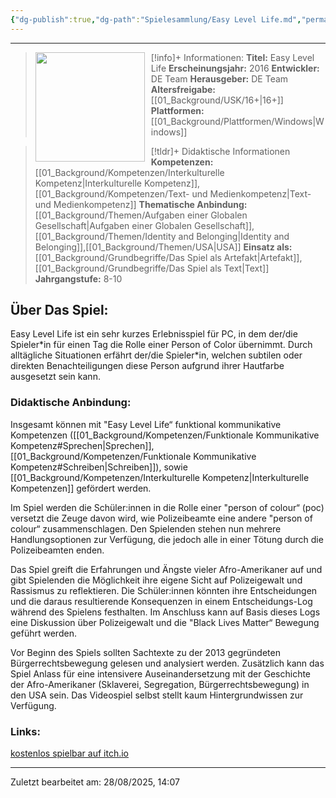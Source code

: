 ```yaml
---
{"dg-publish":true,"dg-path":"Spielesammlung/Easy Level Life.md","permalink":"/spielesammlung/easy-level-life/","noteIcon":"1"}
---
```


---
>[!info]+ Informationen:
><img src="https://img.itch.zone/aW1hZ2UvNzU0NDYvMzQ5NjA5LmdpZg==/794x1000/2QcqJx.gif" style="float:left;height:175px;padding-right:10px">**Titel:** Easy Level Life
>**Erscheinungsjahr:** 2016
>**Entwickler:** DE Team
>**Herausgeber:** DE Team
>**Altersfreigabe:** [[01_Background/USK/16+\|16+]]
>**Plattformen:** [[01_Background/Plattformen/Windows\|Windows]]

>[!tldr]+ Didaktische Informationen
>**Kompetenzen:** [[01_Background/Kompetenzen/Interkulturelle Kompetenz\|Interkulturelle Kompetenz]],[[01_Background/Kompetenzen/Text- und Medienkompetenz\|Text- und Medienkompetenz]]
>**Thematische Anbindung:** [[01_Background/Themen/Aufgaben einer Globalen Gesellschaft\|Aufgaben einer Globalen Gesellschaft]],[[01_Background/Themen/Identity and Belonging\|Identity and Belonging]],[[01_Background/Themen/USA\|USA]]
>**Einsatz als:** [[01_Background/Grundbegriffe/Das Spiel als Artefakt\|Artefakt]],[[01_Background/Grundbegriffe/Das Spiel als Text\|Text]]
>**Jahrgangstufe:** 8-10

## Über Das Spiel:
Easy Level Life ist ein sehr kurzes Erlebnisspiel für PC, in dem der/die Spieler\*in für einen Tag die Rolle einer Person of Color übernimmt. Durch alltägliche Situationen erfährt der/die Spieler\*in, welchen subtilen oder direkten Benachteiligungen diese Person aufgrund ihrer Hautfarbe ausgesetzt sein kann.
### Didaktische Anbindung:
Insgesamt können mit "Easy Level Life“ funktional kommunikative Kompetenzen ([[01_Background/Kompetenzen/Funktionale Kommunikative Kompetenz#Sprechen\|Sprechen]], [[01_Background/Kompetenzen/Funktionale Kommunikative Kompetenz#Schreiben\|Schreiben]]), sowie [[01_Background/Kompetenzen/Interkulturelle Kompetenz\|Interkulturelle Kompetenzen]] gefördert werden.

Im Spiel werden die Schüler:innen in die Rolle einer "person of colour“ (poc) versetzt die Zeuge davon wird, wie Polizeibeamte eine andere "person of colour“ zusammenschlagen. Den Spielenden stehen nun mehrere Handlungsoptionen zur Verfügung, die jedoch alle in einer Tötung durch die Polizeibeamten enden. 

Das Spiel greift die Erfahrungen und Ängste vieler Afro-Amerikaner auf und gibt Spielenden die Möglichkeit ihre eigene Sicht auf Polizeigewalt und Rassismus zu reflektieren. Die Schüler:innen könnten ihre Entscheidungen und die daraus resultierende Konsequenzen in einem Entscheidungs-Log während des Spielens festhalten. Im Anschluss kann auf Basis dieses Logs eine Diskussion über Polizeigewalt und die "Black Lives Matter“ Bewegung geführt werden. 

Vor Beginn des Spiels sollten Sachtexte zu der 2013 gegründeten Bürgerrechtsbewegung gelesen und analysiert werden. Zusätzlich kann das Spiel Anlass für eine intensivere Auseinandersetzung mit der Geschichte der Afro-Amerikaner (Sklaverei, Segregation, Bürgerrechtsbewegung) in den USA sein. Das Videospiel selbst stellt kaum Hintergrundwissen zur Verfügung. 
### Links:
[kostenlos spielbar auf itch.io]([https://timecube.itch.io/easy-level-life](https://timecube.itch.io/easy-level-life))

---
Zuletzt bearbeitet am: 28/08/2025, 14:07

